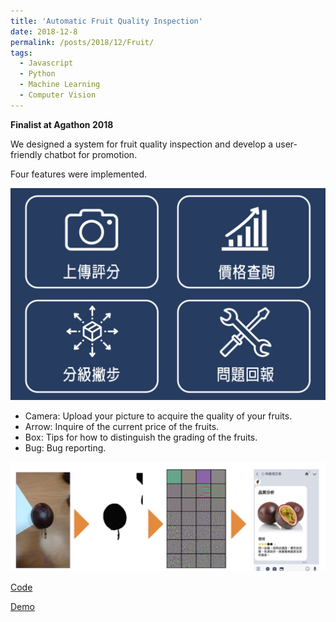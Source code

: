 ```yaml
---
title: 'Automatic Fruit Quality Inspection'
date: 2018-12-8
permalink: /posts/2018/12/Fruit/
tags:
  - Javascript
  - Python
  - Machine Learning
  - Computer Vision
---
```


**Finalist at Agathon 2018**

We designed a system for fruit quality inspection and develop a user-friendly chatbot for promotion.

Four features were implemented.

![](/images/agathon_2.png)

- Camera: Upload your picture to acquire the quality of your fruits.
- Arrow: Inquire of the current price of the fruits.
- Box: Tips for how to distinguish the grading of the fruits.
- Bug: Bug reporting.

![](/images/agathon.png)

[Code]( https://github.com/tzyLee/Demeter )

[Demo](/files/agathon.pdf)
